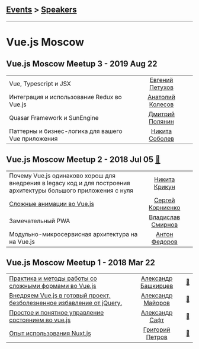 ## [Events](../README.md) > [Speakers](../speakers.md)
---

# Vue.js Moscow

## Vue.js Moscow Meetup 3 - 2019 Aug 22 
| | | |
| --- | :---: | --- |
| Vue, Typescript и JSX  |  [Евгений Петухов](../../speakers/Евгений%20Петухов.md)  |    |
| Интеграция и использование Redux во Vue.js  |  [Анатолий Колесов](../../speakers/Анатолий%20Колесов.md)  |    |
| Quasar Framework и SunEngine  |  [Дмитрий Полянин](../../speakers/Дмитрий%20Полянин.md)  |    |
| Паттерны и бизнес-логика для вашего Vue приложения  |  [Никита Соболев](../../speakers/Никита%20Соболев.md)  |    |
## Vue.js Moscow Meetup 2 - 2018 Jul 05 [:movie_camera:](https://www.youtube.com/watch?v=SiPKxngecQ0)
| | | |
| --- | :---: | --- |
| Почему Vue.js одинаково хорош для внедрения в legacy код и для построения архитектуры большого приложения с нуля  |  [Никита Крикун](../../speakers/Никита%20Крикун.md)  |    |
| [Сложные анимации во Vue.js](https://www.youtube.com/watch?v=14yOawLavB0)  |  [Сергей Корниенко](../../speakers/Сергей%20Корниенко.md)  |    |
| Замечательный PWA  |  [Владислав Смирнов](../../speakers/Владислав%20Смирнов.md)  |    |
| Модульно-микросервисная архитектура на на Vue.js  |  [Антон Федоров](../../speakers/Антон%20Федоров.md)  |    |
## Vue.js Moscow Meetup 1 - 2018 Mar 22 
| | | |
| --- | :---: | --- |
| [Практика и методы работы со сложными формами во Vue.js](https://youtu.be/h9NQs0SEVoA?t=10m41s)  |  [Александр Башкирцев](../../speakers/Александр%20Башкирцев.md)  | [:notebook:](https://speakerdeck.com/vuejsmoscow/modieli-dannykh-dlia-form-riedaktirovaniia-alieksandr-bashkirtsiev-vue-dot-js-moscow-meetup)   |
| [Внедряем Vue.js в готовый проект, безболезненное избавление от jQuery.](https://youtu.be/h9NQs0SEVoA?t=40m11s)  |  [Александр Майоров](../../speakers/Александр%20Майоров.md)  | [:notebook:](https://speakerdeck.com/vuejsmoscow/vniedriaiem-vue-dot-js-v-ghotovyi-proiekt-biezboliezniennoie-izbavlieniie-ot-jquery-alieksandr-maiorov-vue-dot-js-moscow-meetup)   |
| [Простое и понятное управление состоянием во vue.js](https://youtu.be/h9NQs0SEVoA?t=1h34m7s)  |  [Александр Сафт](../../speakers/Александр%20Сафт.md)  | [:notebook:](https://speakerdeck.com/vuejsmoscow/prostoie-i-poniatnoie-upravlieniie-sostoianiiem-vo-vue-dot-js-alieksandr-saft-vue-dot-js-moscow-meetup)   |
| [Опыт использования Nuxt.js](https://youtu.be/h9NQs0SEVoA?t=1h57m3s)  |  [Григорий Петров](../../speakers/Григорий%20Петров.md)  | [:notebook:](https://speakerdeck.com/vuejsmoscow/opyt-ispol-zovaniia-nuxt-dot-js-grighorii-pietrov-tiekhnichieskii-ievanghielist-voximplant-vue-dot-js-moscow-meetup)   |
